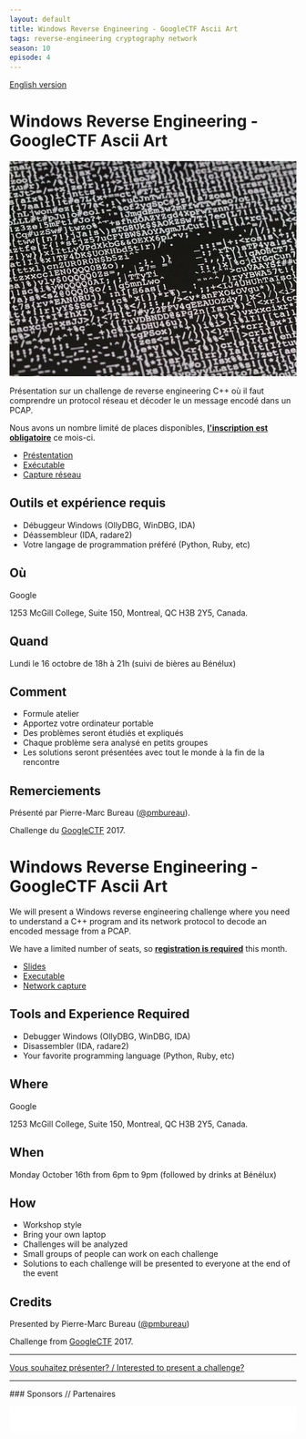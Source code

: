 ```yaml
---
layout: default
title: Windows Reverse Engineering - GoogleCTF Ascii Art
tags: reverse-engineering cryptography network
season: 10
episode: 4
---
```


[English version](#english)

# Windows Reverse Engineering - GoogleCTF Ascii Art

![ASCII ART](/images/17-10_ascii_art.jpg)

Présentation sur un challenge de reverse engineering C++ où il faut comprendre
un protocol réseau et décoder le un message encodé dans un PCAP.

Nous avons un nombre limité de places disponibles, [**l'inscription est
obligatoire**](https://www.eventbrite.com/e/montrehack-tickets-38286163947)
ce mois-ci.

- [Préstentation](https://goo.gl/qPsfJS)
- [Exécutable](https://goo.gl/xhCDSX)
- [Capture réseau](https://goo.gl/DkUrmg)

## Outils et expérience requis

* Débuggeur Windows (OllyDBG, WinDBG, IDA)
* Déassembleur (IDA, radare2)
* Votre langage de programmation préféré (Python, Ruby, etc)

## Où

Google

1253 McGill College, Suite 150, Montreal, QC H3B 2Y5, Canada.

## Quand

Lundi le 16 octobre de 18h à 21h (suivi de bières au Bénélux)

## Comment

* Formule atelier
* Apportez votre ordinateur portable
* Des problèmes seront étudiés et expliqués
* Chaque problème sera analysé en petits groupes
* Les solutions seront présentées avec tout le monde à la fin de la rencontre

## Remerciements

Présenté par Pierre-Marc Bureau ([@pmbureau](https://twitter.com/pmbureau)).

Challenge du [GoogleCTF](https://capturetheflag.withgoogle.com/) 2017.

<a id="english"></a>

# Windows Reverse Engineering - GoogleCTF Ascii Art

We will present a Windows reverse engineering challenge where you need to
understand a C++ program and its network protocol to decode an encoded message
from a PCAP.

We have a limited number of seats, so [**registration is
required**](https://www.eventbrite.com/e/montrehack-tickets-38286163947)
this month.

- [Slides](https://goo.gl/qPsfJS)
- [Executable](https://goo.gl/xhCDSX)
- [Network capture](https://goo.gl/DkUrmg)

## Tools and Experience Required

* Debugger Windows (OllyDBG, WinDBG, IDA)
* Disassembler (IDA, radare2)
* Your favorite programming language (Python, Ruby, etc)

## Where

Google

1253 McGill College, Suite 150, Montreal, QC H3B 2Y5, Canada.

## When

Monday October 16th from 6pm to 9pm (followed by drinks at Bénélux)

## How

* Workshop style
* Bring your own laptop
* Challenges will be analyzed
* Small groups of people can work on each challenge
* Solutions to each challenge will be presented to everyone at the end of the event

## Credits

Presented by Pierre-Marc Bureau ([@pmbureau](https://twitter.com/pmbureau))

Challenge from [GoogleCTF](https://capturetheflag.withgoogle.com/) 2017.

<hr/>

[Vous souhaitez présenter? / Interested to present a challenge?](https://github.com/montrehack/montrehack.github.com/wiki/Present-at-Montrehack)

<hr/>
### Sponsors // Partenaires

[![Brasserie Benelux](/images/benelux.png)](http://brasseriebenelux.com/)